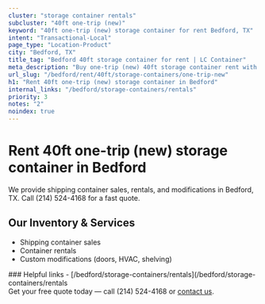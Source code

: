 ```yaml
---
cluster: "storage container rentals"
subcluster: "40ft one-trip (new)"
keyword: "40ft one-trip (new) storage container for rent Bedford, TX"
intent: "Transactional-Local"
page_type: "Location-Product"
city: "Bedford, TX"
title_tag: "Bedford 40ft storage container for rent | LC Container"
meta_description: "Buy one-trip (new) 40ft storage container rent with local delivery in Bedford, TX. LC Container — local Since 2003. Request a fast quote today."
url_slug: "/bedford/rent/40ft/storage-containers/one-trip-new"
h1: "Rent 40ft one-trip (new) storage container in Bedford"
internal_links: "/bedford/storage-containers/rentals"
priority: 3
notes: "2"
noindex: true
---
```


# Rent 40ft one-trip (new) storage container in Bedford

We provide shipping container sales, rentals, and modifications in Bedford, TX. Call (214) 524-4168 for a fast quote.

## Our Inventory & Services
- Shipping container sales
- Container rentals
- Custom modifications (doors, HVAC, shelving)

<div data-section="internal-links">
### Helpful links
- [/bedford/storage-containers/rentals](/bedford/storage-containers/rentals
</div>

<div data-section="cta">
Get your free quote today — call (214) 524-4168 or <a href="/contact">contact us</a>.
</div>

<script type="application/ld+json">{"@context":"https://schema.org","@type":"FAQPage","mainEntity":[{"@type":"Question","name":"How much does delivery cost in Bedford, TX?","acceptedAnswer":{"@type":"Answer","text":"Delivery costs vary by distance and container size. Most deliveries in Bedford, TX range from $150-$300. Call (214) 524-4168 for an exact quote based on your specific location."}},{"@type":"Question","name":"Do you offer financing or payment plans?","acceptedAnswer":{"@type":"Answer","text":"We accept major credit cards, checks, and can discuss commercial terms for bulk purchases. Call (214) 524-4168 to discuss options."}},{"@type":"Question","name":"Can you customize containers in Bedford, TX?","acceptedAnswer":{"@type":"Answer","text":"Yes — we perform modifications like doors, HVAC, insulation, and shelving. Request a custom quote at (214) 524-4168 or via our contact form."}}]}</script>
